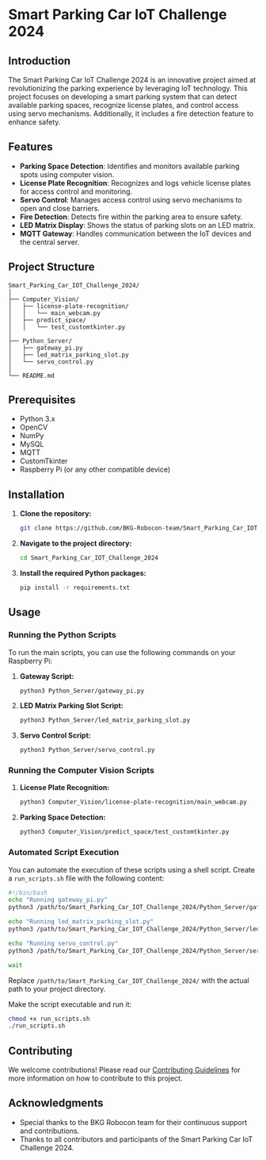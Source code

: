 
# Smart Parking Car IoT Challenge 2024

## Introduction

The Smart Parking Car IoT Challenge 2024 is an innovative project aimed at revolutionizing the parking experience by leveraging IoT technology. This project focuses on developing a smart parking system that can detect available parking spaces, recognize license plates, and control access using servo mechanisms. Additionally, it includes a fire detection feature to enhance safety.

## Features

- **Parking Space Detection**: Identifies and monitors available parking spots using computer vision.
- **License Plate Recognition**: Recognizes and logs vehicle license plates for access control and monitoring.
- **Servo Control**: Manages access control using servo mechanisms to open and close barriers.
- **Fire Detection**: Detects fire within the parking area to ensure safety.
- **LED Matrix Display**: Shows the status of parking slots on an LED matrix.
- **MQTT Gateway**: Handles communication between the IoT devices and the central server.

## Project Structure

```
Smart_Parking_Car_IOT_Challenge_2024/
│
├── Computer_Vision/
│   ├── license-plate-recognition/
│   │   └── main_webcam.py
│   ├── predict_space/
│   │   └── test_customtkinter.py
│
├── Python_Server/
│   ├── gateway_pi.py
│   ├── led_matrix_parking_slot.py
│   └── servo_control.py
│
└── README.md
```

## Prerequisites

- Python 3.x
- OpenCV
- NumPy
- MySQL
- MQTT
- CustomTkinter
- Raspberry Pi (or any other compatible device)

## Installation

1. **Clone the repository:**

    ```bash
    git clone https://github.com/BKG-Robocon-team/Smart_Parking_Car_IOT_Challenge_2024.git
    ```

2. **Navigate to the project directory:**

    ```bash
    cd Smart_Parking_Car_IOT_Challenge_2024
    ```

3. **Install the required Python packages:**

    ```bash
    pip install -r requirements.txt
    ```

## Usage

### Running the Python Scripts

To run the main scripts, you can use the following commands on your Raspberry Pi:

1. **Gateway Script:**

    ```bash
    python3 Python_Server/gateway_pi.py
    ```

2. **LED Matrix Parking Slot Script:**

    ```bash
    python3 Python_Server/led_matrix_parking_slot.py
    ```

3. **Servo Control Script:**

    ```bash
    python3 Python_Server/servo_control.py
    ```

### Running the Computer Vision Scripts

1. **License Plate Recognition:**

    ```bash
    python3 Computer_Vision/license-plate-recognition/main_webcam.py
    ```

2. **Parking Space Detection:**

    ```bash
    python3 Computer_Vision/predict_space/test_customtkinter.py
    ```

### Automated Script Execution

You can automate the execution of these scripts using a shell script. Create a `run_scripts.sh` file with the following content:

```bash
#!/bin/bash
echo "Running gateway_pi.py"
python3 /path/to/Smart_Parking_Car_IOT_Challenge_2024/Python_Server/gateway_pi.py &

echo "Running led_matrix_parking_slot.py"
python3 /path/to/Smart_Parking_Car_IOT_Challenge_2024/Python_Server/led_matrix_parking_slot.py &

echo "Running servo_control.py"
python3 /path/to/Smart_Parking_Car_IOT_Challenge_2024/Python_Server/servo_control.py &

wait
```

Replace `/path/to/Smart_Parking_Car_IOT_Challenge_2024/` with the actual path to your project directory.

Make the script executable and run it:

```bash
chmod +x run_scripts.sh
./run_scripts.sh
```

## Contributing

We welcome contributions! Please read our [Contributing Guidelines](CONTRIBUTING.md) for more information on how to contribute to this project.


## Acknowledgments

- Special thanks to the BKG Robocon team for their continuous support and contributions.
- Thanks to all contributors and participants of the Smart Parking Car IoT Challenge 2024.


